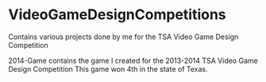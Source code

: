 # VideoGameDesignCompetitions
Contains various projects done by me for the TSA Video Game Design Competition

2014-Game contains the game I created for the 2013-2014 TSA Video Game Design Competition
This game won 4th in the state of Texas.
